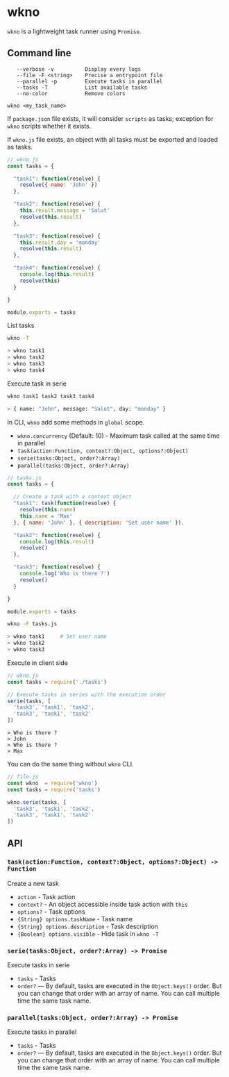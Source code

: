 # wkno

`wkno` is a lightweight task runner using `Promise`.

## Command line

```
   --verbose -v          Display every logs
   --file -F <string>    Precise a entrypoint file
   --parallel -p         Execute tasks in parallel
   --tasks -T            List available tasks
   --no-color            Remove colors
```

```
wkno <my_task_name>
```

If `package.json` file exists, it will consider `scripts` as tasks; exception for `wkno` scripts whether it exists.

If `wkno.js` file exists, an object with all tasks must be exported and loaded as tasks.

```js
// wkno.js
const tasks = {

  "task1": function(resolve) {
    resolve({ name: 'John' })
  },

  "task2": function(resolve) {
    this.result.message = 'Salut'
    resolve(this.result)
  },

  "task3": function(resolve) {
    this.result.day = 'monday'
    resolve(this.result)
  },

  "task4": function(resolve) {
    console.log(this.result)
    resolve(this)
  }

}

module.exports = tasks
```

List tasks

```sh
wkno -T

> wkno task1
> wkno task2
> wkno task3
> wkno task4
```

Execute task in serie

```sh
wkno task1 task2 task3 task4

> { name: "John", message: "Salut", day: "monday" }
```

In CLI, `wkno` add some methods in `global` scope.

* `wkno.concurrency` (Default: 10) - Maximum task called at the same time in parallel
* `task(action:Function, context?:Object, options?:Object)`
* `serie(tasks:Object, order?:Array)`
* `parallel(tasks:Object, order?:Array)`

```js
// tasks.js
const tasks = {

  // Create a task with a context object
  "task1": task(function(resolve) {
    resolve(this.name)
    this.name = 'Max'
  }, { name: 'John' }, { description: 'Set user name' }),

  "task2": function(resolve) {
    console.log(this.result)
    resolve()
  },

  "task3": function(resolve) {
    console.log('Who is there ?')
    resolve()
  }

}

module.exports = tasks
```

```sh
wkno -F tasks.js

> wkno task1     # Set user name
> wkno task2
> wkno task3
```

Execute in client side

```js
// wkno.js
const tasks = require('./tasks')

// Execute tasks in series with the execution order
serie(tasks, [
  'task3', 'task1', 'task2',
  'task3', 'task1', 'task2'
])
```

```
> Who is there ?
> John
> Who is there ?
> Max
```

You can do the same thing without `wkno` CLI.

```js
// file.js
const wkno  = require('wkno')
const tasks = require('tasks')

wkno.serie(tasks, [
  'task3', 'task1', 'task2',
  'task3', 'task1', 'task2'
])
```

## API

### `task(action:Function, context?:Object, options?:Object) -> Function`

Create a new task

* `action` - Task action
* `context?` - An object accessible inside task action with `this`
* `options?` - Task options
* `{String} options.taskName` - Task name
* `{String} options.description` - Task description
* `{Boolean} options.visible` - Hide task in `wkno -T`

### `serie(tasks:Object, order?:Array) -> Promise`

Execute tasks in serie

* `tasks` - Tasks
* `order?` — By default, tasks are executed in the `Object.keys()` order. But you can change that order with an array of name. You can call multiple time the same task name.

### `parallel(tasks:Object, order?:Array) -> Promise`

Execute tasks in parallel

* `tasks` - Tasks
* `order?` — By default, tasks are executed in the `Object.keys()` order. But you can change that order with an array of name. You can call multiple time the same task name.